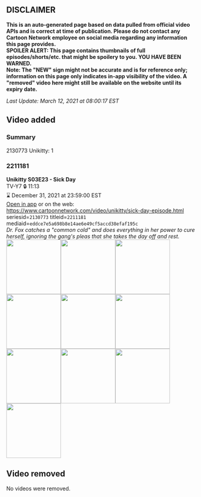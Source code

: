 ## DISCLAIMER
**This is an auto-generated page based on data pulled from official video APIs and is correct at time of publication. Please do not contact any Cartoon Network employee on social media regarding any information this page provides.**  
**SPOILER ALERT: This page contains thumbnails of full episodes/shorts/etc. that might be spoilery to you. YOU HAVE BEEN WARNED.**  
**Note: The "NEW" sign might not be accurate and is for reference only; information on this page only indicates in-app visibility of the video. A "removed" video here might still be available on the website until its expiry date.**  

_Last Update: March 12, 2021 at 08:00:17 EST_
## Video added
### Summary
2130773 Unikitty: 1  
### 2211181
**Unikitty S03E23 - Sick Day**  
TV-Y7 🔒 11:13  
⌛ December 31, 2021 at 23:59:00 EST  
[Open in app](https://cnvideo.sercomkc.org/redirector.html?type=cnapp&seriesid=2130773&titleid=2211181&mediaid=eddce7e5a698b8e14ae6e49cf5accd38efaf195c) or on the web: https://www.cartoonnetwork.com/video/unikitty/sick-day-episode.html  
seriesid=`2130773` titleid=`2211181` mediaid=`eddce7e5a698b8e14ae6e49cf5accd38efaf195c`  
_Dr. Fox catches a "common cold" and does everything in her power to cure herself, ignoring the gang's pleas that she takes the day off and rest._  
<a href="https://s3.amazonaws.com/cartoonorchestrator/2211181_001_1280x720.jpg"><img src="https://s3.amazonaws.com/cartoonorchestrator/2211181_001_640x360.jpg" height="144px" /></a><a href="https://s3.amazonaws.com/cartoonorchestrator/2211181_002_1280x720.jpg"><img src="https://s3.amazonaws.com/cartoonorchestrator/2211181_002_640x360.jpg" height="144px" /></a><a href="https://s3.amazonaws.com/cartoonorchestrator/2211181_003_1280x720.jpg"><img src="https://s3.amazonaws.com/cartoonorchestrator/2211181_003_640x360.jpg" height="144px" /></a><a href="https://s3.amazonaws.com/cartoonorchestrator/2211181_004_1280x720.jpg"><img src="https://s3.amazonaws.com/cartoonorchestrator/2211181_004_640x360.jpg" height="144px" /></a><a href="https://s3.amazonaws.com/cartoonorchestrator/2211181_005_1280x720.jpg"><img src="https://s3.amazonaws.com/cartoonorchestrator/2211181_005_640x360.jpg" height="144px" /></a><a href="https://s3.amazonaws.com/cartoonorchestrator/2211181_006_1280x720.jpg"><img src="https://s3.amazonaws.com/cartoonorchestrator/2211181_006_640x360.jpg" height="144px" /></a><a href="https://s3.amazonaws.com/cartoonorchestrator/2211181_007_1280x720.jpg"><img src="https://s3.amazonaws.com/cartoonorchestrator/2211181_007_640x360.jpg" height="144px" /></a><a href="https://s3.amazonaws.com/cartoonorchestrator/2211181_008_1280x720.jpg"><img src="https://s3.amazonaws.com/cartoonorchestrator/2211181_008_640x360.jpg" height="144px" /></a><a href="https://s3.amazonaws.com/cartoonorchestrator/2211181_009_1280x720.jpg"><img src="https://s3.amazonaws.com/cartoonorchestrator/2211181_009_640x360.jpg" height="144px" /></a><a href="https://s3.amazonaws.com/cartoonorchestrator/2211181_010_1280x720.jpg"><img src="https://s3.amazonaws.com/cartoonorchestrator/2211181_010_640x360.jpg" height="144px" /></a>
## Video removed
No videos were removed.  
